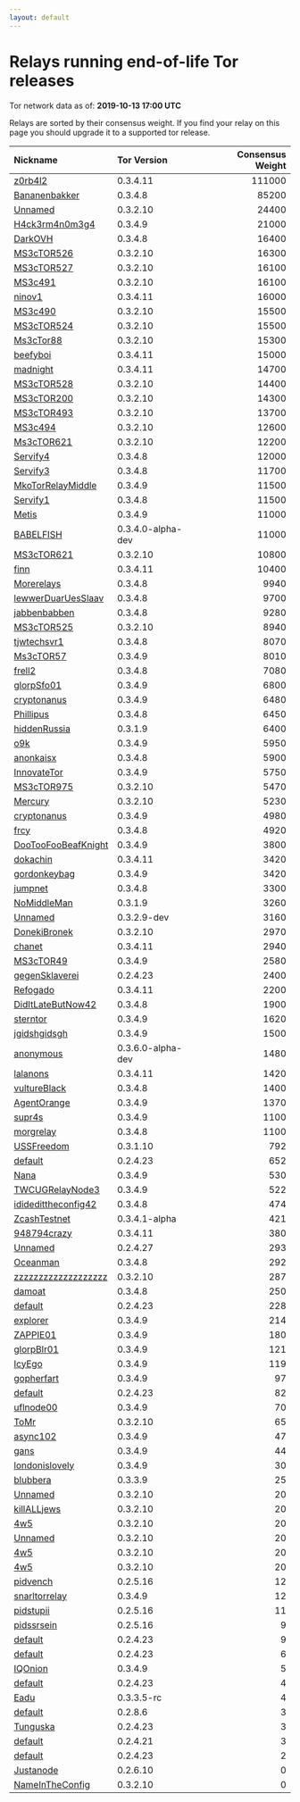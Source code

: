 ```yaml
---
layout: default
---
```



# Relays running end-of-life Tor releases

Tor network data as of: **2019-10-13 17:00 UTC**

Relays are sorted by their consensus weight.
If you find your relay on this page you should upgrade it to a supported tor release.

| Nickname                                                                                                       | Tor Version       |   Consensus Weight |
|:---------------------------------------------------------------------------------------------------------------|:------------------|-------------------:|
| [z0rb4l2](https://metrics.torproject.org/rs.html#details/DA8D76F5F5819693B5C96F499BA19F7404014769)             | 0.3.4.11          |             111000 |
| [Bananenbakker](https://metrics.torproject.org/rs.html#details/5FA794BF301AF35E4AED185E939CBA9D2CFC2360)       | 0.3.4.8           |              85200 |
| [Unnamed](https://metrics.torproject.org/rs.html#details/16A2A93FFD900DCF3C8A5A2BE84246D808703012)             | 0.3.2.10          |              24400 |
| [H4ck3rm4n0m3g4](https://metrics.torproject.org/rs.html#details/5043E5D2E9CE99066DF1FBF0B18E065B08131863)      | 0.3.4.9           |              21000 |
| [DarkOVH](https://metrics.torproject.org/rs.html#details/7CFBA909B3879C245A329D50D1C6ECA4A466FB86)             | 0.3.4.8           |              16400 |
| [MS3cTOR526](https://metrics.torproject.org/rs.html#details/4A38E4969213A6410E20A68FD477EA270A9872A5)          | 0.3.2.10          |              16300 |
| [MS3cTOR527](https://metrics.torproject.org/rs.html#details/69D92C811E428C30958798B2E78349D44D47E648)          | 0.3.2.10          |              16100 |
| [MS3c491](https://metrics.torproject.org/rs.html#details/F49015D09397AE8BFFB9236B300F3EFC140ACF51)             | 0.3.2.10          |              16100 |
| [ninov1](https://metrics.torproject.org/rs.html#details/FFEDACEB9181471BF7D1FDB3E44D52FDA4780DBC)              | 0.3.4.11          |              16000 |
| [MS3c490](https://metrics.torproject.org/rs.html#details/19ED956757A9D3F1427E1E0005C18531821376E2)             | 0.3.2.10          |              15500 |
| [MS3cTOR524](https://metrics.torproject.org/rs.html#details/79910C03FC49EA96498A5D296232790465F01293)          | 0.3.2.10          |              15500 |
| [Ms3cTor88](https://metrics.torproject.org/rs.html#details/F44C6C78F4C0183B449BF02254A9731589C88766)           | 0.3.2.10          |              15300 |
| [beefyboi](https://metrics.torproject.org/rs.html#details/825B5302E8DC40847E911C8BC6991E6ABD40B18C)            | 0.3.4.11          |              15000 |
| [madnight](https://metrics.torproject.org/rs.html#details/3E18C7AAED3219DFECEEBCB37C3A8EF37BFDB660)            | 0.3.4.11          |              14700 |
| [MS3cTOR528](https://metrics.torproject.org/rs.html#details/0E88FC7BB9F7D23D8676605E97469D410B687E52)          | 0.3.2.10          |              14400 |
| [MS3cTOR200](https://metrics.torproject.org/rs.html#details/C2AB7064BD225C673750D4BA405C46EA253FF787)          | 0.3.2.10          |              14300 |
| [MS3cTOR493](https://metrics.torproject.org/rs.html#details/5C5A32A576534482D0F9AE53D3AE9D964D939F6C)          | 0.3.2.10          |              13700 |
| [MS3c494](https://metrics.torproject.org/rs.html#details/61965D16FA2FC02E6EC96AAB5F99EB34028ACDAD)             | 0.3.2.10          |              12600 |
| [Ms3cTOR621](https://metrics.torproject.org/rs.html#details/4631F837CD293E577BD2A507D94496C25E58391D)          | 0.3.2.10          |              12200 |
| [Servify4](https://metrics.torproject.org/rs.html#details/478FB1C3454F21633DEC9D9483E393EAF8031A1A)            | 0.3.4.8           |              12000 |
| [Servify3](https://metrics.torproject.org/rs.html#details/0665F55E1A1A339AF899CEF203FB826060E68D8A)            | 0.3.4.8           |              11700 |
| [MkoTorRelayMiddle](https://metrics.torproject.org/rs.html#details/B2B1FA8C3BED84EE7A5A3D236544693E932C0814)   | 0.3.4.9           |              11500 |
| [Servify1](https://metrics.torproject.org/rs.html#details/F1F4B2D9FC4794F34DAA40552E8E9609DB61A5B1)            | 0.3.4.8           |              11500 |
| [Metis](https://metrics.torproject.org/rs.html#details/15571673BCE30678EC5F895C9F59EB1C01CBBC56)               | 0.3.4.9           |              11000 |
| [BABELFISH](https://metrics.torproject.org/rs.html#details/6351463818C99F06F774A926B252B47F13699492)           | 0.3.4.0-alpha-dev |              11000 |
| [MS3cTOR621](https://metrics.torproject.org/rs.html#details/38D6F1A7802FEB6D1F6BF59C8B62BFDEA134C433)          | 0.3.2.10          |              10800 |
| [finn](https://metrics.torproject.org/rs.html#details/A772AEB7D39CD578583CF0DDA708B252AB6EA048)                | 0.3.4.11          |              10400 |
| [Morerelays](https://metrics.torproject.org/rs.html#details/48192A22E8AEEA23F081169CBC7472F991BC6D77)          | 0.3.4.8           |               9940 |
| [lewwerDuarUesSlaav](https://metrics.torproject.org/rs.html#details/92ECC9E0E2AF81BB954719B189AC362E254AD4A5)  | 0.3.4.8           |               9700 |
| [jabbenbabben](https://metrics.torproject.org/rs.html#details/613A956B501A207A4007D70E1BABBE90B2BA40C6)        | 0.3.4.8           |               9280 |
| [MS3cTOR525](https://metrics.torproject.org/rs.html#details/7CFB357D0BD3E27D92D76D5F5EBDE0480438F208)          | 0.3.2.10          |               8940 |
| [tjwtechsvr1](https://metrics.torproject.org/rs.html#details/69D8E56CEDAAE7F776B32E15BB015E12DD020164)         | 0.3.4.8           |               8070 |
| [Ms3cTOR57](https://metrics.torproject.org/rs.html#details/777A067D0C5D5DFEAFF206DF003BA19E7B8DFA0B)           | 0.3.4.9           |               8010 |
| [frell2](https://metrics.torproject.org/rs.html#details/B638FBC032174CAA9409B83B5CEFFB4906D43434)              | 0.3.4.8           |               7080 |
| [glorpSfo01](https://metrics.torproject.org/rs.html#details/19D235674BCA4EAF55BBFFAAE5441C1E392E4C72)          | 0.3.4.9           |               6800 |
| [cryptonanus](https://metrics.torproject.org/rs.html#details/C7B5E3D50D91EF0F7B6C65A2270A22B2A7DDAC71)         | 0.3.4.9           |               6480 |
| [Phillipus](https://metrics.torproject.org/rs.html#details/4BD048C8A85EC1F436A6B43AC0EFE353B8BDCCE0)           | 0.3.4.8           |               6450 |
| [hiddenRussia](https://metrics.torproject.org/rs.html#details/81B556C814F38345BD537BF91D256D155252D6E8)        | 0.3.1.9           |               6400 |
| [o9k](https://metrics.torproject.org/rs.html#details/3A495DBF152A53B06C59D600F84DE71E09328ED4)                 | 0.3.4.9           |               5950 |
| [anonkaisx](https://metrics.torproject.org/rs.html#details/8646226690C1D4F2DDC3021F89909A26A8C32A27)           | 0.3.4.8           |               5900 |
| [InnovateTor](https://metrics.torproject.org/rs.html#details/3D6D0771E54056AEFC28BB1DE816951F11826E97)         | 0.3.4.9           |               5750 |
| [MS3cTOR975](https://metrics.torproject.org/rs.html#details/6205526BD99C666F341FF1604A62419D86DD6B17)          | 0.3.2.10          |               5470 |
| [Mercury](https://metrics.torproject.org/rs.html#details/484CEAF51A37EC992645FB6257B2EBC4AE20D9B7)             | 0.3.2.10          |               5230 |
| [cryptonanus](https://metrics.torproject.org/rs.html#details/1380B3AF22852CCDA1CAEB118A218212F4090B9F)         | 0.3.4.9           |               4980 |
| [frcy](https://metrics.torproject.org/rs.html#details/8D91A37616E861E4C947C77886D035F88991E446)                | 0.3.4.8           |               4920 |
| [DooTooFooBeafKnight](https://metrics.torproject.org/rs.html#details/2AF05C7985111C662C4CBCA6EC41A184D9A6B64E) | 0.3.4.9           |               3800 |
| [dokachin](https://metrics.torproject.org/rs.html#details/4BD02E6B7282E35D8B4FD260BFFCA59032F9C0B9)            | 0.3.4.11          |               3420 |
| [gordonkeybag](https://metrics.torproject.org/rs.html#details/9A0D54D3A6D2E0767596BF1515E6162A75B3293F)        | 0.3.4.9           |               3420 |
| [jumpnet](https://metrics.torproject.org/rs.html#details/4D093D0800EB17DC9F050F8C9E0E2568736BB482)             | 0.3.4.8           |               3300 |
| [NoMiddleMan](https://metrics.torproject.org/rs.html#details/4E59A43A43C3FAAFE0945A0E00EFADF9B986523D)         | 0.3.1.9           |               3260 |
| [Unnamed](https://metrics.torproject.org/rs.html#details/7A37D54A931480A504B5B0F535DAF28A0C25EA19)             | 0.3.2.9-dev       |               3160 |
| [DonekiBronek](https://metrics.torproject.org/rs.html#details/8D912126FA40BD67EE7D5759BD19459450AEBEA1)        | 0.3.2.10          |               2970 |
| [chanet](https://metrics.torproject.org/rs.html#details/1E516B0C6E265171478D26CBA78D07EC2A2C4149)              | 0.3.4.11          |               2940 |
| [MS3cTOR49](https://metrics.torproject.org/rs.html#details/38BAA789DE6C62DDB35AA5F71E1E5249F5D50824)           | 0.3.4.9           |               2580 |
| [gegenSklaverei](https://metrics.torproject.org/rs.html#details/E419ABA1C639C1D83AAB4A56995C05BF73D66BC6)      | 0.2.4.23          |               2400 |
| [Refogado](https://metrics.torproject.org/rs.html#details/3EF6351E91E1C83AFEB405C7DE8026B0503C8243)            | 0.3.4.11          |               2200 |
| [DidItLateButNow42](https://metrics.torproject.org/rs.html#details/843C4F774DA2653DADBA5B847A33CC646995F6A1)   | 0.3.4.8           |               1900 |
| [sterntor](https://metrics.torproject.org/rs.html#details/601FD39FAB6CFADBEA537BBCAE6EEBEEB8630ACE)            | 0.3.4.9           |               1620 |
| [jgidshgidsgh](https://metrics.torproject.org/rs.html#details/FD995486D8BA03BB72723A5DCCFB9C37EEE5D80C)        | 0.3.4.9           |               1500 |
| [anonymous](https://metrics.torproject.org/rs.html#details/150D98C226B5EA9C8E4549F127928FBF6398763B)           | 0.3.6.0-alpha-dev |               1480 |
| [lalanons](https://metrics.torproject.org/rs.html#details/6C91657E94DFA489BD03E93B3F37E5355D5B1BED)            | 0.3.4.11          |               1420 |
| [vultureBlack](https://metrics.torproject.org/rs.html#details/7064FF56DD1B8806CDFC3076717CBCCBEBFA97D0)        | 0.3.4.8           |               1400 |
| [AgentOrange](https://metrics.torproject.org/rs.html#details/2CD6AC727671A25C4805EC8FACDE3D3728287E28)         | 0.3.4.9           |               1370 |
| [supr4s](https://metrics.torproject.org/rs.html#details/9076526EF5EA448681495C409C183DE4E15C5979)              | 0.3.4.9           |               1100 |
| [morgrelay](https://metrics.torproject.org/rs.html#details/E624C66EA3C8CB103D42F9AB0CDD2BEEDA3D7EA2)           | 0.3.4.8           |               1100 |
| [USSFreedom](https://metrics.torproject.org/rs.html#details/8CB3BBC8CEEA91734CF2A275FA52FC55ECBC8A5B)          | 0.3.1.10          |                792 |
| [default](https://metrics.torproject.org/rs.html#details/02E9F25DCBFF25D3200DAD409FBBB10EAF92ADF9)             | 0.2.4.23          |                652 |
| [Nana](https://metrics.torproject.org/rs.html#details/2C064760AA6657E2C575DD897C2588B170A3FF12)                | 0.3.4.9           |                530 |
| [TWCUGRelayNode3](https://metrics.torproject.org/rs.html#details/F43B1EDB04B1CAAAEBC3087DD9E23A6A2CC2DEE6)     | 0.3.4.9           |                522 |
| [ididedittheconfig42](https://metrics.torproject.org/rs.html#details/851F5E587CE2FF773C9A1FA177A061132B38B01B) | 0.3.4.8           |                474 |
| [ZcashTestnet](https://metrics.torproject.org/rs.html#details/8D610CFD4FD193034381199106C8EA3E10433A64)        | 0.3.4.1-alpha     |                421 |
| [948794crazy](https://metrics.torproject.org/rs.html#details/1ACB2D005191B6B8BE2E26C021EB0BA1647A5AB3)         | 0.3.4.11          |                380 |
| [Unnamed](https://metrics.torproject.org/rs.html#details/268605D4CA55B98E2BDC412AF30C03FFA88D9832)             | 0.2.4.27          |                293 |
| [Oceanman](https://metrics.torproject.org/rs.html#details/87C610002ABD803ABA22B0CB6B0B9FF7586FD304)            | 0.3.4.8           |                292 |
| [zzzzzzzzzzzzzzzzzzz](https://metrics.torproject.org/rs.html#details/004573FE934BA55D07DAE72317793AF4E41B75B6) | 0.3.2.10          |                287 |
| [damoat](https://metrics.torproject.org/rs.html#details/77313C6BA1D2C8FA14C509A20985FE3866CDEC37)              | 0.3.4.8           |                250 |
| [default](https://metrics.torproject.org/rs.html#details/927F8BCF726231311EE9E7413AC885487B3AC992)             | 0.2.4.23          |                228 |
| [explorer](https://metrics.torproject.org/rs.html#details/4876AF556686935CC53864F95025AC6ED75A90E1)            | 0.3.4.9           |                214 |
| [ZAPPIE01](https://metrics.torproject.org/rs.html#details/E5BA0D22619E3C881D4419ACFB6F9BF03F8980E8)            | 0.3.4.9           |                180 |
| [glorpBlr01](https://metrics.torproject.org/rs.html#details/AD9AFB2453E5D91DFAC3B2C82D27D2CCC885AF2B)          | 0.3.4.9           |                121 |
| [IcyEgo](https://metrics.torproject.org/rs.html#details/2E8FDC940B62E09299FF71377AFB9D3579AE905D)              | 0.3.4.9           |                119 |
| [gopherfart](https://metrics.torproject.org/rs.html#details/714792CE8B0FB0A4E1B37453418C2DCDBD4BA9D9)          | 0.3.4.9           |                 97 |
| [default](https://metrics.torproject.org/rs.html#details/DA97C816ED19DA71D59C72CD4F19F4562216E829)             | 0.2.4.23          |                 82 |
| [uflnode00](https://metrics.torproject.org/rs.html#details/C3F1DC3E6B1FDDC5B09387ACCC06CD89843DD476)           | 0.3.4.9           |                 70 |
| [ToMr](https://metrics.torproject.org/rs.html#details/76AA5D7977103A8501628CE9EBC9D9EFB90D5279)                | 0.3.2.10          |                 65 |
| [async102](https://metrics.torproject.org/rs.html#details/27641A2B11CC1DD07BFAD1BBF17D239DFE0506DB)            | 0.3.4.9           |                 47 |
| [gans](https://metrics.torproject.org/rs.html#details/2EEACCC65C2070721FEC4B8E6BCF22CD4A38954A)                | 0.3.4.9           |                 44 |
| [londonislovely](https://metrics.torproject.org/rs.html#details/74124DDEA685231207EC4802D8A841C9E4AA9170)      | 0.3.4.9           |                 30 |
| [blubbera](https://metrics.torproject.org/rs.html#details/CA3733C8774CCF863A47153B2DC9D70C1550C847)            | 0.3.3.9           |                 25 |
| [Unnamed](https://metrics.torproject.org/rs.html#details/1C6AB5240DF80D9860B3444BB832C8F77B9FD5DF)             | 0.3.2.10          |                 20 |
| [killALLjews](https://metrics.torproject.org/rs.html#details/3AB39C8B4A6FC6BB596DDF4841A71812C057C946)         | 0.3.2.10          |                 20 |
| [4w5](https://metrics.torproject.org/rs.html#details/3BBA62AA620EA183E2033001555545B5A98FABF2)                 | 0.3.2.10          |                 20 |
| [Unnamed](https://metrics.torproject.org/rs.html#details/A341A37E7E283BEF48C0A18F956C188A3D8E7E04)             | 0.3.2.10          |                 20 |
| [4w5](https://metrics.torproject.org/rs.html#details/BDDFCCD39C54C3CF16F4FC9ABEDE1F505385B586)                 | 0.3.2.10          |                 20 |
| [4w5](https://metrics.torproject.org/rs.html#details/CC2E576E85EBB21423F3ACA1578C1CD841D143F4)                 | 0.3.2.10          |                 20 |
| [pidvench](https://metrics.torproject.org/rs.html#details/921F613F61FFBBBD9FDCFA01ADC51A7A92657AC8)            | 0.2.5.16          |                 12 |
| [snarltorrelay](https://metrics.torproject.org/rs.html#details/9F472C23BD39BC3906ECC4B97AFDB425EE8579A1)       | 0.3.4.9           |                 12 |
| [pidstupii](https://metrics.torproject.org/rs.html#details/D7FCC8C760ABC36028E0DF7CC4E1A3F3B9504B3B)           | 0.2.5.16          |                 11 |
| [pidssrsein](https://metrics.torproject.org/rs.html#details/0E12E4840BB0CB508A1C0318BD0BD1CCC03DA25F)          | 0.2.5.16          |                  9 |
| [default](https://metrics.torproject.org/rs.html#details/ED4104206742AB3BB275483997AABC5BBF496547)             | 0.2.4.23          |                  9 |
| [default](https://metrics.torproject.org/rs.html#details/7BDF262DEAA4908A23E88DEA984269704E25FA30)             | 0.2.4.23          |                  6 |
| [IQOnion](https://metrics.torproject.org/rs.html#details/F4D6E98ABE06580F8A353470652037DD8645B474)             | 0.3.4.9           |                  5 |
| [default](https://metrics.torproject.org/rs.html#details/934C735E04E5A26C6A822AAAD000821F68044079)             | 0.2.4.23          |                  4 |
| [Eadu](https://metrics.torproject.org/rs.html#details/FCB454EAB56713C641C7A8F2E45B85E7921B9760)                | 0.3.3.5-rc        |                  4 |
| [default](https://metrics.torproject.org/rs.html#details/358202B828A85B1FB0786C398BDB639A90D3BF92)             | 0.2.8.6           |                  3 |
| [Tunguska](https://metrics.torproject.org/rs.html#details/3B40E9E7D5EFBFC08A896158CA68FC1DEF6AFE07)            | 0.2.4.23          |                  3 |
| [default](https://metrics.torproject.org/rs.html#details/9481456F2BEF74FC82888B04BBDACACA70008FA2)             | 0.2.4.21          |                  3 |
| [default](https://metrics.torproject.org/rs.html#details/EE76ED642FDF94B6E1B1B8AEB044B6CACB510C90)             | 0.2.4.23          |                  2 |
| [Justanode](https://metrics.torproject.org/rs.html#details/2E878B455E742AF9331ED219A377E8A1315B0424)           | 0.2.6.10          |                  0 |
| [NameInTheConfig](https://metrics.torproject.org/rs.html#details/AA7F27CA8963141E57931796DC2DBFA3AAFD50C6)     | 0.3.2.10          |                  0 |